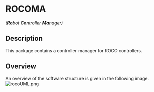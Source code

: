 # ROCOMA 
*(**Ro**bot **Co**ntroller **Ma**nager)*


## Description
This package contains a controller manager for ROCO controllers.

## Overview
An overview of the software structure is given in the following image.
![rocoUML.png](https://bitbucket.org/repo/GLj58a/images/2366572735-rocoUML.png)
